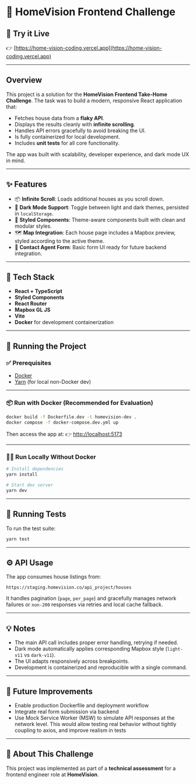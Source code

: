 # 🏡 HomeVision Frontend Challenge

## 🔗 Try it Live

👉 [https://home-vision-coding.vercel.app](https://home-vision-coding.vercel.app)

---

## Overview

This project is a solution for the **HomeVision Frontend Take-Home Challenge**.
The task was to build a modern, responsive React application that:

- Fetches house data from a **flaky API**.
- Displays the results cleanly with **infinite scrolling**.
- Handles API errors gracefully to avoid breaking the UI.
- Is fully containerized for local development.
- Includes **unit tests** for all core functionality.

The app was built with scalability, developer experience, and dark mode UX in mind.

---

## ✨ Features

- 📦 **Infinite Scroll**: Loads additional houses as you scroll down.
- 🌙 **Dark Mode Support**: Toggle between light and dark themes, persisted in `localStorage`.
- 🧱 **Styled Components**: Theme-aware components built with clean and modular styles.
- 🗺️ **Map Integration**: Each house page includes a Mapbox preview, styled according to the active theme.
- 💬 **Contact Agent Form**: Basic form UI ready for future backend integration.

---

## 🧰 Tech Stack

- **React + TypeScript**
- **Styled Components**
- **React Router**
- **Mapbox GL JS**
- **Vite**
- **Docker** for development containerization

---

## 🚀 Running the Project

### ✅ Prerequisites

- [Docker](https://www.docker.com/)
- [Yarn](https://yarnpkg.com/) (for local non-Docker dev)

---

### 📦 Run with Docker (Recommended for Evaluation)

```bash
docker build -f Dockerfile.dev -t homevision-dev .
docker compose -f docker-compose.dev.yml up
```

Then access the app at:
👉 [http://localhost:5173](http://localhost:5173)

---

### 🧑‍💻 Run Locally Without Docker

```bash
# Install dependencies
yarn install

# Start dev server
yarn dev
```

---

## 🧪 Running Tests

To run the test suite:

```bash
yarn test
```

---

## ⚙️ API Usage

The app consumes house listings from:

```
https://staging.homevision.co/api_project/houses
```

It handles pagination (`page`, `per_page`) and gracefully manages network failures or `non-200` responses via retries and local cache fallback.

---

## 💡 Notes

- The main API call includes proper error handling, retrying if needed.
- Dark mode automatically applies corresponding Mapbox style (`light-v11` vs `dark-v11`).
- The UI adapts responsively across breakpoints.
- Development is containerized and reproducible with a single command.

---

## 📌 Future Improvements

- Enable production Dockerfile and deployment workflow
- Integrate real form submission via backend
- Use Mock Service Worker (MSW) to simulate API responses at the network level. This would allow testing real behavior without tightly coupling to axios, and improve realism in tests

---

## 🧠 About This Challenge

This project was implemented as part of a **technical assessment** for a frontend engineer role at **HomeVision**.
